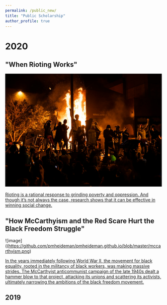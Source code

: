 ```yaml
---
permalink: /public_new/
title: "Public Scholarship"
author_profile: true
---
```


# 2020


## "When Rioting Works"

![image](https://github.com/pmheideman/pmheideman.github.io/blob/master/images/rioting.png)

[Rioting is a rational response to grinding poverty and oppression. And though it’s not always the case, research shows that it can be effective in winning social change.](https://www.jacobinmag.com/2020/06/rioting-george-floyd-liberals-black-lives-matter)

## "How McCarthyism and the Red Scare Hurt the Black Freedom Struggle"

![image]((https://github.com/pmheideman/pmheideman.github.io/blob/master/mccarthyism.png)

[In the years immediately following World War II, the movement for black equality, rooted in the militancy of black workers, was making massive strides. The McCarthyist anticommunist campaign of the late 1940s dealt a hammer blow to that project, attacking its unions and scattering its activists, ultimately narrowing the ambitions of the black freedom movement.](https://www.jacobinmag.com/2020/05/mccarthyism-red-scare-civil-rights-movement)

## 2019
